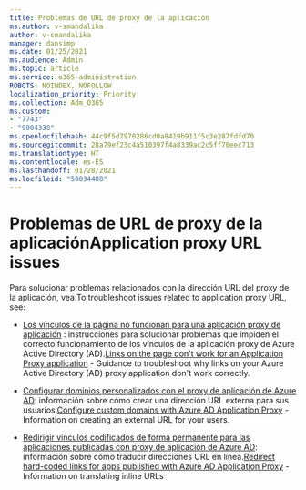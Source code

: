 ```yaml
---
title: Problemas de URL de proxy de la aplicación
ms.author: v-smandalika
author: v-smandalika
manager: dansimp
ms.date: 01/25/2021
ms.audience: Admin
ms.topic: article
ms.service: o365-administration
ROBOTS: NOINDEX, NOFOLLOW
localization_priority: Priority
ms.collection: Adm_O365
ms.custom:
- "7743"
- "9004338"
ms.openlocfilehash: 44c9f5d7970286cd0a8419b911f5c3e287fdfd70
ms.sourcegitcommit: 28a79ef23c4a510397f4a8339ac2c5ff70eec713
ms.translationtype: HT
ms.contentlocale: es-ES
ms.lasthandoff: 01/28/2021
ms.locfileid: "50034408"
---
```

# <a name="application-proxy-url-issues"></a><span data-ttu-id="b7386-102">Problemas de URL de proxy de la aplicación</span><span class="sxs-lookup"><span data-stu-id="b7386-102">Application proxy URL issues</span></span>

<span data-ttu-id="b7386-103">Para solucionar problemas relacionados con la dirección URL del proxy de la aplicación, vea:</span><span class="sxs-lookup"><span data-stu-id="b7386-103">To troubleshoot issues related to application proxy URL, see:</span></span>

- <span data-ttu-id="b7386-104">[Los vínculos de la página no funcionan para una aplicación proxy de aplicación](https://docs.microsoft.com/azure/active-directory/manage-apps/application-proxy-page-links-broken-problem) : instrucciones para solucionar problemas que impiden el correcto funcionamiento de los vínculos de la aplicación proxy de Azure Active Directory (AD).</span><span class="sxs-lookup"><span data-stu-id="b7386-104">[Links on the page don't work for an Application Proxy application](https://docs.microsoft.com/azure/active-directory/manage-apps/application-proxy-page-links-broken-problem)  - Guidance to troubleshoot why links on your Azure Active Directory (AD) proxy application don't work correctly.</span></span>

- <span data-ttu-id="b7386-105">[Configurar dominios personalizados con el proxy de aplicación de Azure AD](https://docs.microsoft.com/azure/active-directory/manage-apps/application-proxy-configure-custom-domain): información sobre cómo crear una dirección URL externa para sus usuarios.</span><span class="sxs-lookup"><span data-stu-id="b7386-105">[Configure custom domains with Azure AD Application Proxy](https://docs.microsoft.com/azure/active-directory/manage-apps/application-proxy-configure-custom-domain)  - Information on creating an external URL for your users.</span></span>

- <span data-ttu-id="b7386-106">[Redirigir vínculos codificados de forma permanente para las aplicaciones publicadas con proxy de aplicación de Azure AD](https://docs.microsoft.com/azure/active-directory/manage-apps/application-proxy-configure-hard-coded-link-translation): información sobre cómo traducir direcciones URL en línea.</span><span class="sxs-lookup"><span data-stu-id="b7386-106">[Redirect hard-coded links for apps published with Azure AD Application Proxy](https://docs.microsoft.com/azure/active-directory/manage-apps/application-proxy-configure-hard-coded-link-translation)  - Information on translating inline URLs</span></span>

